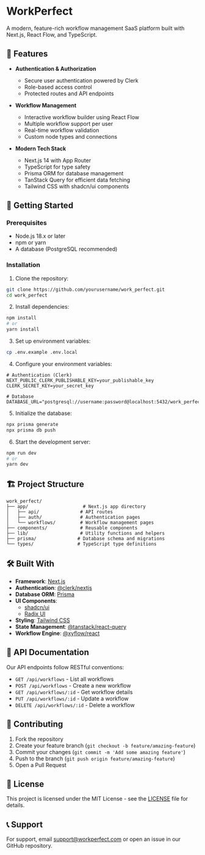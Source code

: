 # WorkPerfect

A modern, feature-rich workflow management SaaS platform built with Next.js, React Flow, and TypeScript.

## 🌟 Features

- **Authentication & Authorization**

  - Secure user authentication powered by Clerk
  - Role-based access control
  - Protected routes and API endpoints

- **Workflow Management**

  - Interactive workflow builder using React Flow
  - Multiple workflow support per user
  - Real-time workflow validation
  - Custom node types and connections

- **Modern Tech Stack**
  - Next.js 14 with App Router
  - TypeScript for type safety
  - Prisma ORM for database management
  - TanStack Query for efficient data fetching
  - Tailwind CSS with shadcn/ui components

## 🚀 Getting Started

### Prerequisites

- Node.js 18.x or later
- npm or yarn
- A database (PostgreSQL recommended)

### Installation

1. Clone the repository:

```bash
git clone https://github.com/yourusername/work_perfect.git
cd work_perfect
```

2. Install dependencies:

```bash
npm install
# or
yarn install
```

3. Set up environment variables:

```bash
cp .env.example .env.local
```

4. Configure your environment variables:

```env
# Authentication (Clerk)
NEXT_PUBLIC_CLERK_PUBLISHABLE_KEY=your_publishable_key
CLERK_SECRET_KEY=your_secret_key

# Database
DATABASE_URL="postgresql://username:password@localhost:5432/work_perfect"
```

5. Initialize the database:

```bash
npx prisma generate
npx prisma db push
```

6. Start the development server:

```bash
npm run dev
# or
yarn dev
```

## 🏗️ Project Structure

```
work_perfect/
├── app/                    # Next.js app directory
│   ├── api/               # API routes
│   ├── auth/              # Authentication pages
│   └── workflows/         # Workflow management pages
├── components/            # Reusable components
├── lib/                   # Utility functions and helpers
├── prisma/               # Database schema and migrations
└── types/                # TypeScript type definitions
```

## 🛠️ Built With

- **Framework**: [Next.js](https://nextjs.org/)
- **Authentication**: [@clerk/nextjs](https://clerk.dev/)
- **Database ORM**: [Prisma](https://www.prisma.io/)
- **UI Components**:
  - [shadcn/ui](https://ui.shadcn.com/)
  - [Radix UI](https://www.radix-ui.com/)
- **Styling**: [Tailwind CSS](https://tailwindcss.com/)
- **State Management**: [@tanstack/react-query](https://tanstack.com/query)
- **Workflow Engine**: [@xyflow/react](https://reactflow.dev/)

## 📝 API Documentation

Our API endpoints follow RESTful conventions:

- `GET /api/workflows` - List all workflows
- `POST /api/workflows` - Create a new workflow
- `GET /api/workflows/:id` - Get workflow details
- `PUT /api/workflows/:id` - Update a workflow
- `DELETE /api/workflows/:id` - Delete a workflow

## 🤝 Contributing

1. Fork the repository
2. Create your feature branch (`git checkout -b feature/amazing-feature`)
3. Commit your changes (`git commit -m 'Add some amazing feature'`)
4. Push to the branch (`git push origin feature/amazing-feature`)
5. Open a Pull Request

## 📄 License

This project is licensed under the MIT License - see the [LICENSE](LICENSE) file for details.

## 📞 Support

For support, email support@workperfect.com or open an issue in our GitHub repository.
